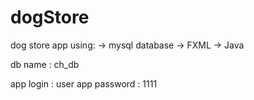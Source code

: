 # dogStore

dog store app using:
-> mysql database
-> FXML 
-> Java

db name : ch_db

app login : user
app password : 1111

